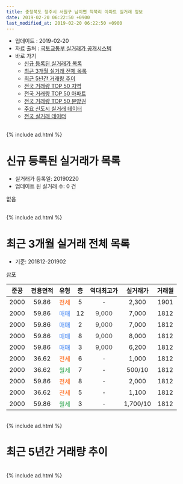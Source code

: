 ```yaml
---
title: 충청북도 청주시 서원구 남이면 척북리 아파트 실거래 정보
date: 2019-02-20 06:22:50 +0900
last_modified_at: 2019-02-20 06:22:50 +0900
---
```


* 업데이트 : 2019-02-20
* 자료 출처 : [국토교통부 실거래가 공개시스템](http://rt.molit.go.kr)
* 바로 가기
    * [신규 등록된 실거래가 목록](#신규-등록된-실거래가-목록)
    * [최근 3개월 실거래 전체 목록](#최근-3개월-실거래-전체-목록)
    * [최근 5년간 거래량 추이](#최근-5년간-거래량-추이)
    * [전국 거래량 TOP 50 지역](https://inasie.github.io/apt-trade-info/최근-3개월-전국에서-가장-거래가-많이-발생한-지역)
    * [전국 거래량 TOP 50 아파트](https://inasie.github.io/apt-trade-info/최근-3개월-전국에서-가장-거래가-많이-발생한-아파트)
    * [전국 거래량 TOP 50 분양권](https://inasie.github.io/apt-trade-info/최근-3개월-전국에서-가장-거래가-많이-발생한-분양권)
    * [주요 신도시 실거래 데이터](https://inasie.github.io/apt-trade-info/주요-신도시)
    * [전국 실거래 데이터](https://inasie.github.io/apt-trade-info/전국)
<br>
{% include ad.html %}
<br>

# 신규 등록된 실거래가 목록
* 실거래가 등록일: 20190220
* 업데이트 된 실거래 수: 0 건

없음

<br>
{% include ad.html %}
<br>

# 최근 3개월 실거래 전체 목록
* 기준: 201812-201902


[삼포](https://search.naver.com/search.naver?query=%EC%B6%A9%EC%B2%AD%EB%B6%81%EB%8F%84+%EC%B2%AD%EC%A3%BC%EC%8B%9C+%EC%84%9C%EC%9B%90%EA%B5%AC+%EB%82%A8%EC%9D%B4%EB%A9%B4+%EC%B2%99%EB%B6%81%EB%A6%AC+%EC%82%BC%ED%8F%AC)

|준공|전용면적|유형|층|역대최고가|실거래가|거래월|
|:---:|:---:|:---:|:---:|:---:|:---:|:---:|
|2000|59.86|<span style="color:#ff5a00">전세</span>|5|<span style="color:#444444">-</span>|2,300|1901|
|2000|59.86|<span style="color:#4285f3">매매</span>|12|<span style="color:#444444">9,000</span>|7,000|1812|
|2000|59.86|<span style="color:#4285f3">매매</span>|2|<span style="color:#444444">9,000</span>|7,000|1812|
|2000|59.86|<span style="color:#4285f3">매매</span>|8|<span style="color:#444444">9,000</span>|8,000|1812|
|2000|59.86|<span style="color:#4285f3">매매</span>|3|<span style="color:#444444">9,000</span>|6,200|1812|
|2000|36.62|<span style="color:#ff5a00">전세</span>|6|<span style="color:#444444">-</span>|1,000|1812|
|2000|36.62|<span style="color:#34a853">월세</span>|7|<span style="color:#444444">-</span>|500/10|1812|
|2000|59.86|<span style="color:#ff5a00">전세</span>|8|<span style="color:#444444">-</span>|2,000|1812|
|2000|36.62|<span style="color:#ff5a00">전세</span>|5|<span style="color:#444444">-</span>|1,100|1812|
|2000|59.86|<span style="color:#34a853">월세</span>|3|<span style="color:#444444">-</span>|1,700/10|1812|


<br>
{% include ad.html %}
<br>

# 최근 5년간 거래량 추이


<div style="width:100%;">
    <canvas id="deal_progress" height="200"></canvas>
</div>

<script>
new Chart(document.getElementById("deal_progress"), {
    type: 'line',
    data: {
        labels: ['201402','201403','201404','201405','201406','201407','201408','201409','201410','201411','201412','201501','201502','201503','201504','201505','201506','201507','201508','201509','201510','201511','201512','201601','201602','201603','201604','201605','201606','201607','201608','201609','201610','201611','201612','201701','201702','201703','201704','201705','201706','201707','201708','201709','201710','201711','201712','201801','201802','201803','201804','201805','201806','201807','201808','201809','201810','201811','201812','201901','201902'],
        datasets: [{
            label: '매매',
            pointRadius: 1,
            data: [21, 0, 0, 43, 31, 4, 2, 36, 5, 36, 18, 19, 7, 40, 8, 15, 32, 47, 23, 16, 29, 6, 16, 24, 6, 5, 9, 32, 6, 13, 15, 4, 3, 11, 6, 9, 3, 11, 3, 2, 0, 8, 2, 10, 0, 0, 0, 6, 1, 8, 3, 5, 2, 6, 1, 0, 0, 0, 4, 0, 0],
            borderColor: "rgba(255, 201, 14, 1)",
            backgroundColor: "rgba(255, 201, 14, 0.5)",
            fill: false,
            lineTension: 0
        },{
            label: '전월세',
            pointRadius: 1,
            data: [4, 1, 4, 1, 4, 42, 24, 3, 5, 5, 3, 2, 3, 8, 1, 3, 8, 17, 14, 4, 6, 4, 2, 2, 3, 2, 0, 3, 3, 6, 0, 2, 2, 0, 0, 0, 1, 1, 3, 4, 4, 4, 4, 4, 5, 5, 2, 0, 6, 5, 5, 4, 5, 6, 4, 2, 1, 2, 5, 1, 0],
            borderColor: "rgba(0, 141, 185, 1)",
            backgroundColor: "rgba(0, 141, 185, 0.5)",
            fill: false,
            lineTension: 0
        }
        ]
    },
    options: {
        responsive: true,
        title: {
            display: false
        },
        tooltips: {
            mode: 'index',
            intersect: false
        },
        hover: {
            mode: 'nearest',
            intersect: true
        },
        scales: {
            xAxes: [{
                display: true,
                scaleLabel: {
                    display: true,
                    labelString: '년/월'
                }
            }],
            yAxes: [{
                display: true,
                ticks: {
                    suggestedMin: 0,
                },
                scaleLabel: {
                    display: true,
                    labelString: '실거래 수'
                }
            }]
        }
    }
});

</script>


<br>
{% include ad.html %}
<br>

